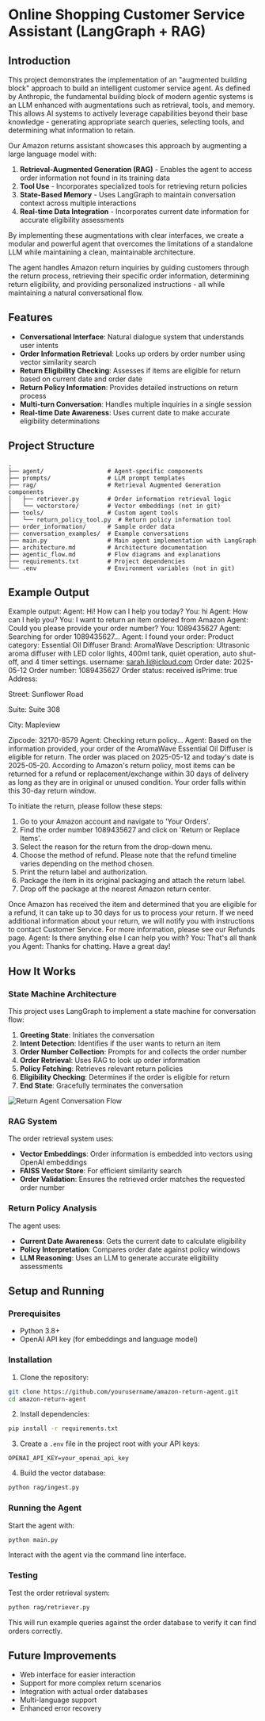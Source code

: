 # Online Shopping Customer Service Assistant (LangGraph + RAG)

## Introduction

This project demonstrates the implementation of an "augmented building block" approach to build an intelligent customer service agent. As defined by Anthropic, the fundamental building block of modern agentic systems is an LLM enhanced with augmentations such as retrieval, tools, and memory. This allows AI systems to actively leverage capabilities beyond their base knowledge - generating appropriate search queries, selecting tools, and determining what information to retain.

Our Amazon returns assistant showcases this approach by augmenting a large language model with:

1. **Retrieval-Augmented Generation (RAG)** - Enables the agent to access order information not found in its training data
2. **Tool Use** - Incorporates specialized tools for retrieving return policies
3. **State-Based Memory** - Uses LangGraph to maintain conversation context across multiple interactions
4. **Real-time Data Integration** - Incorporates current date information for accurate eligibility assessments

By implementing these augmentations with clear interfaces, we create a modular and powerful agent that overcomes the limitations of a standalone LLM while maintaining a clean, maintainable architecture.

The agent handles Amazon return inquiries by guiding customers through the return process, retrieving their specific order information, determining return eligibility, and providing personalized instructions - all while maintaining a natural conversational flow.

## Features

- **Conversational Interface**: Natural dialogue system that understands user intents
- **Order Information Retrieval**: Looks up orders by order number using vector similarity search
- **Return Eligibility Checking**: Assesses if items are eligible for return based on current date and order date
- **Return Policy Information**: Provides detailed instructions on return process
- **Multi-turn Conversation**: Handles multiple inquiries in a single session
- **Real-time Date Awareness**: Uses current date to make accurate eligibility determinations

## Project Structure

```
.
├── agent/                  # Agent-specific components
├── prompts/                # LLM prompt templates
├── rag/                    # Retrieval Augmented Generation components
│   ├── retriever.py        # Order information retrieval logic
│   └── vectorstore/        # Vector embeddings (not in git)
├── tools/                  # Custom agent tools
│   └── return_policy_tool.py  # Return policy information tool
├── order_information/      # Sample order data
├── conversation_examples/  # Example conversations
├── main.py                 # Main agent implementation with LangGraph
├── architecture.md         # Architecture documentation
├── agentic_flow.md         # Flow diagrams and explanations
├── requirements.txt        # Project dependencies
└── .env                    # Environment variables (not in git)
```

## Example Output

Example output:
Agent: Hi! How can I help you today?
You: hi
Agent: How can I help you?
You: I want to return an item ordered from Amazon
Agent: Could you please provide your order number?
You: 1089435627
Agent: Searching for order 1089435627...
Agent: I found your order:
Product category: Essential Oil Diffuser
Brand: AromaWave
Description: Ultrasonic aroma diffuser with LED color lights, 400ml tank, quiet operation, auto shut-off, and 4 timer settings.
username: sarah.li@icloud.com
Order date: 2025-05-12
Order number: 1089435627
Order status: received
isPrime: true
Address:

Street: Sunflower Road

Suite: Suite 308

City: Mapleview

Zipcode: 32170-8579
Agent: Checking return policy...
Agent: Based on the information provided, your order of the AromaWave Essential Oil Diffuser is eligible for return. The order was placed on 2025-05-12 and today's date is 2025-05-20. According to Amazon's return policy, most items can be returned for a refund or replacement/exchange within 30 days of delivery as long as they are in original or unused condition. Your order falls within this 30-day return window.

To initiate the return, please follow these steps:

1. Go to your Amazon account and navigate to 'Your Orders'.
2. Find the order number 1089435627 and click on 'Return or Replace Items'.
3. Select the reason for the return from the drop-down menu.
4. Choose the method of refund. Please note that the refund timeline varies depending on the method chosen.
5. Print the return label and authorization.
6. Package the item in its original packaging and attach the return label.
7. Drop off the package at the nearest Amazon return center.

Once Amazon has received the item and determined that you are eligible for a refund, it can take up to 30 days for us to process your return. If we need additional information about your return, we will notify you with instructions to contact Customer Service. For more information, please see our Refunds page.
Agent: Is there anything else I can help you with?
You: That's all thank you
Agent: Thanks for chatting. Have a great day!

## How It Works

### State Machine Architecture

This project uses LangGraph to implement a state machine for conversation flow:

1. **Greeting State**: Initiates the conversation
2. **Intent Detection**: Identifies if the user wants to return an item
3. **Order Number Collection**: Prompts for and collects the order number
4. **Order Retrieval**: Uses RAG to look up order information
5. **Policy Fetching**: Retrieves relevant return policies
6. **Eligibility Checking**: Determines if the order is eligible for return
7. **End State**: Gracefully terminates the conversation

![Return Agent Conversation Flow](conversation_flow.png) 

### RAG System

The order retrieval system uses:
- **Vector Embeddings**: Order information is embedded into vectors using OpenAI embeddings
- **FAISS Vector Store**: For efficient similarity search
- **Order Validation**: Ensures the retrieved order matches the requested order number

### Return Policy Analysis

The agent uses:
- **Current Date Awareness**: Gets the current date to calculate eligibility
- **Policy Interpretation**: Compares order date against policy windows
- **LLM Reasoning**: Uses an LLM to generate accurate eligibility assessments

## Setup and Running

### Prerequisites

- Python 3.8+
- OpenAI API key (for embeddings and language model)

### Installation

1. Clone the repository:
```bash
git clone https://github.com/yourusername/amazon-return-agent.git
cd amazon-return-agent
```

2. Install dependencies:
```bash
pip install -r requirements.txt
```

3. Create a `.env` file in the project root with your API keys:
```
OPENAI_API_KEY=your_openai_api_key
```

4. Build the vector database:
```bash
python rag/ingest.py
```

### Running the Agent

Start the agent with:

```bash
python main.py
```

Interact with the agent via the command line interface.

### Testing

Test the order retrieval system:

```bash
python rag/retriever.py
```

This will run example queries against the order database to verify it can find orders correctly.

## Future Improvements

- Web interface for easier interaction
- Support for more complex return scenarios
- Integration with actual order databases
- Multi-language support
- Enhanced error recovery 